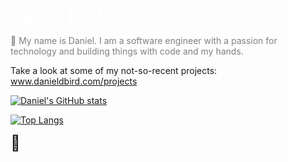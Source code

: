<h1 style="color:#ffffff;margin:0;">Daniel Bird</h1>
<p style="color:gray;">👋 My name is Daniel. I am a software engineer with a passion for technology and building things with code and my hands.</p>

<p>Take a look at some of my not-so-recent projects: <a href="https://www.danieldbird.com/projects" target="_blank">www.danieldbird.com/projects</a></p>

[![Daniel's GitHub stats](https://github-readme-stats.vercel.app/api?username=danieldbird&count_private=true&show_icons=true&theme=radical)](https://www.danieldbird.com/)

[![Top Langs](https://github-readme-stats.vercel.app/api/top-langs/?username=danieldbird&layout=compact&theme=radical)](https://www.danieldbird.com/)

<span style="font-size:1.5rem">🐤</span>
